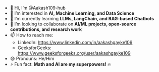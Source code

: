 - 👋 Hi, I’m @Aakash109-hub  
- 👀 I’m interested in **AI, Machine Learning, and Data Science**  
- 🌱 I’m currently learning **LLMs, LangChain, and RAG-based Chatbots**  
- 💞️ I’m looking to collaborate on **AI/ML projects, open-source contributions, and research work**  
- 📫 How to reach me:  
  - LinkedIn: https://www.linkedin.com/in/aakashgayke109
  - GeeksforGeeks: https://www.geeksforgeeks.org/user/aakashgayke109  
- 😄 Pronouns: He/Him  
- ⚡ Fun fact: **Math and AI are my superpowers!** 🔥  


<!---
Aakash109-hub/Aakash109-hub is a ✨ special ✨ repository because its `README.md` (this file) appears on your GitHub profile.
You can click the Preview link to take a look at your changes.
--->
